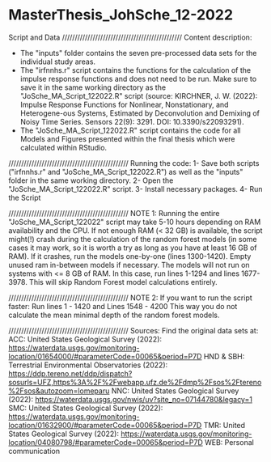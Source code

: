 # MasterThesis_JohSche_12-2022
Script and Data
///////////////////////////////////////////////
Content description:
- The "inputs" folder contains the seven pre-processed data sets for the individual study areas.
- The "irfnnhs.r" script contains the functions for the calculation of the impulse response functions and does not need to be run. Make sure to save it in the same working directory as the "JoSche_MA_Script_122022.R" script (source: KIRCHNER, J. W. (2022): Impulse Response Functions for Nonlinear, Nonstationary, and Heterogene-ous Systems, Estimated by Deconvolution and Demixing of Noisy Time Series. Sensors 22(9): 3291. DOI: 10.3390/s22093291).
- The "JoSche_MA_Script_122022.R" script contains the code for all Models and Figures presented within the final thesis which were calculated within RStudio. 

///////////////////////////////////////////////
Running the code:
1- Save both scripts ("irfnnhs.r" and "JoSche_MA_Script_122022.R") as well as the "inputs" folder in the same working directory.
2- Open the "JoSche_MA_Script_122022.R" script.
3- Install necessary packages.
4- Run the Script

///////////////////////////////////////////////
NOTE 1:
Running the entire "JoSche_MA_Script_122022" script may take 5-10 hours depending on RAM availability and the CPU. If not enough RAM (< 32 GB) is available, the script might(!) crash during the calculation of the random forest models (in some cases it may work, so it is worth a try as long as you have at least 16 GB of RAM). If it crashes, run the models one-by-one (lines 1300-1420). Empty unused ram in-between models if necessary. 
The models will not run on systems with <= 8 GB of RAM. In this case, run lines 1-1294 and lines 1677-3978. This will skip Random Forest model calculations entirely.

///////////////////////////////////////////////
NOTE 2:
If you want to run the script faster: 
Run lines 1 - 1420
and Lines 1548 - 4200
This way you do not calculate the mean minimal depth of the random forest models.

///////////////////////////////////////////////
Sources:
Find the original data sets at:
ACC: United States Geological Survey (2022): https://waterdata.usgs.gov/monitoring-location/01654000/#parameterCode=00065&period=P7D
HND & SBH: Terrestrial Environmental Observatories (2022): https://ddp.tereno.net/ddp/dispatch?sosurls=UFZ,https%3A%2F%2Fwebapp.ufz.de%2Fdmp%2Fsos%2Ftereno%2Fsos&autozoom=lomeparu
NNC: United States Geological Survey (2022): https://waterdata.usgs.gov/nwis/uv?site_no=07144780&legacy=1
SMC: United States Geological Survey (2022): https://waterdata.usgs.gov/monitoring-location/01632900/#parameterCode=00065&period=P7D
TMR: United States Geological Survey (2022): https://waterdata.usgs.gov/monitoring-location/04080798/#parameterCode=00065&period=P7D
WEB: Personal communication

